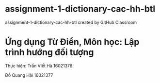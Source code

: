 # assignment-1-dictionary-cac-hh-btl
assignment-1-dictionary-cac-hh-btl created by GitHub Classroom
# Ứng dụng Từ Điển, Môn học: Lập trình hướng đối tượng
Thực hiện: 
Trần Viết Hà 16021376

Đỗ Quang Hải 16021377
